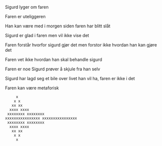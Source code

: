 Sigurd lyger om faren

Faren er uteliggeren

Han kan være med i morgen siden faren har blitt slåt

Sigurd er glad i faren men vil ikke vise det

Faren forstår hvorfor sigurd gjør det men forstor ikke hvordan han kan gjøre det

Faren vet ikke hvordan han skal behandle sigurd

Faren er noe Sigurd prøver å skjule fra han selv

Sigurd har lagd seg et bile over livet han vil ha, faren er ikke i det

Faren kan være metaforisk

         x
        x x
       xx xx
      xxxx xxxx
     xxxxxxxx xxxxxxxx
    xxxxxxxxxxxxxxxx xxxxxxxxxxxxxxxx
     xxxxxxxx xxxxxxxx
      xxxx xxxx
       xx xx
        x x
         x
